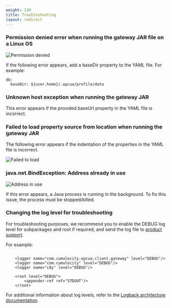 ```yaml
---
weight: 130
title: Troubleshooting
layout: redirect
---
```


### Permission denied error when running the gateway JAR file on a Linux OS

![Permission denied](/images/device-protocols/opcua/opcua-permission-denied-error.png)

If the following error appears,  add a baseDir property to the YAML file. For example:

```
db:
  baseDir: ${user.home}/.opcua/profile/data
```

### Unknown host exception when running the gateway JAR

This error appears if the provided baseUrl property in the YAML file is incorrect.

### Failed to load property source from location when running the gateway JAR

The following error appears if the indentation of the properties in the YAML file is incorrect.

![Failed to load](/images/device-protocols/opcua/opcua-failed-to-load.png)

### java.net.BindException: Address already in use

![Address in use](/images/device-protocols/opcua/opcua-address-in-use.png)

If this error appears, a Java process is running in the background. To fix this issue, the process must be stopped/killed.

### Changing the log level for troubleshooting

For troubleshooting purposes, we recommend you to enable the DEBUG log level for subpackages and root if required, and send the log file to [product support](/welcome/contacting-support/).

For example:

```

    <logger name="com.cumulocity.opcua.client.gateway" level="DEBUG"/>
    <logger name="com.cumulocity" level="DEBUG"/>
    <logger name="c8y" level="DEBUG"/>

    <root level="DEBUG">
        <appender-ref ref="STDOUT"/>
    </root>
```

For additional information about log levels, refer to the [Logback architecture documentation](http://logback.qos.ch/manual/architecture.html#effectiveLevel).
